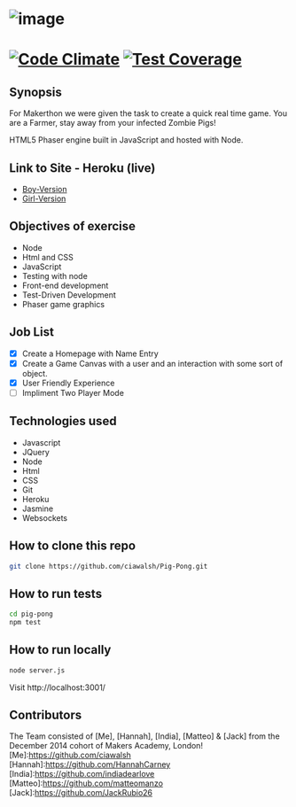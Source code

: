 ![image](https://github.com/ciawalsh/Pig-Pong/blob/master/public/image/logo.png?raw=true)
=============================================================
[![Code Climate](https://codeclimate.com/github/ciawalsh/Pig-Pong/badges/gpa.svg)](https://codeclimate.com/github/ciawalsh/Pig-Pong) [![Test Coverage](https://codeclimate.com/github/matteomanzo/PigPong/badges/coverage.svg)](https://codeclimate.com/github/matteomanzo/PigPong)
=============================================================
## Synopsis

For Makerthon we were given the task to create a quick real time game. You are a Farmer, stay away from your infected Zombie Pigs! 

HTML5 Phaser engine built in JavaScript and hosted with Node.

## Link to Site - Heroku (live)

- [Boy-Version](https://pig-pong.herokuapp.com/)
- [Girl-Version](https://github.com/ciawalsh/Pig-Pong/)

## Objectives of exercise

* Node
 * Html and CSS
 * JavaScript
 * Testing with node
* Front-end development
* Test-Driven Development
* Phaser game graphics

## Job List

- [x] Create a Homepage with Name Entry
- [x] Create a Game Canvas with a user and an interaction with some sort of object.
- [x] User Friendly Experience
- [ ] Impliment Two Player Mode

## Technologies used

* Javascript
* JQuery
* Node
* Html
* CSS
* Git
* Heroku
* Jasmine
* Websockets

How to clone this repo
----
```sh
git clone https://github.com/ciawalsh/Pig-Pong.git
```

How to run tests
----
```sh
cd pig-pong
npm test
```

How to run locally
----

```sh
node server.js
```

Visit http://localhost:3001/

## Contributors

The Team consisted of [Me], [Hannah], [India], [Matteo] & [Jack] from the December 2014 cohort of Makers Academy, London!
[Me]:https://github.com/ciawalsh
[Hannah]:https://github.com/HannahCarney
[India]:https://github.com/indiadearlove
[Matteo]:https://github.com/matteomanzo
[Jack]:https://github.com/JackRubio26
